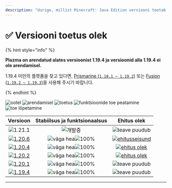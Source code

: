 ```yaml
---
description: "Uurige, millist Minecraft: Java Edition versiooni toetab Plazma."
---
```


# ✅ Versiooni toetus olek

{% hint style="info" %}

**Plazma on arendatud alates versioonist 1.19.4 ja versioonid alla 1.19.4 ei ole arendamisel.**

1.19.4 미만의 플랫폼을 찾고 있다면, [Prismarine (`1.18.1 ~ 1.19.2`)](https://github.com/PrismarineTeam/Prismarine) 또는 [Fusion (`1.19.2 ~ 1.19.3`)](https://github.com/RuinedTechnologyUnify/Fusion)을 사용해 주시기 바랍니다.

{% endhint %}

[wtr]: https://badge.plazmamc.org/0/Ootel%20olev%20väljalase
[idv]: https://badge.plazmamc.org/1/arendamisel
[atv]: https://badge.plazmamc.org/2/toetus
[fse]: https://badge.plazmamc.org/6/funktsioonide%20toe%20peatamine
[eol]: https://badge.plazmamc.org/4/toe%20lõpetamine
[ukn]: https://badge.plazmamc.org/0/teave%20puudub
[vgd]: https://badge.plazmamc.org/1/väga%20hea
[mid]: https://badge.plazmamc.org/6/tavaline
[100]: https://badge.plazmamc.org/percent/100

![ootel][wtr] ![arendamisel][idv] ![toetus][atv] ![funktsioonide toe peatamine][fse] ![toe lõpetamine][eol]

|                                      Versioon                                     | Stabiilsus    ja    funktsionaalsus |                                               Ehitus olek                                              |
| :-------------------------------------------------------------------------------: | :---------------------------------: | :----------------------------------------------------------------------------------------------------: |
|                    ![1.21.1](https://badge.plazmamc.org/0/1.21)                   |             ![개발중][idv]             |                                          ![teave puudub][ukn]                                          |
| [![1.20.6](https://badge.plazmamc.org/2/1.20.6)](https://git.plazmamc.org/1.20.6) |     ![väga hea][vgd]![100%][100]    | [![ehitusseisund](https://build.plazmamc.org/1.20.6)](https://build.plazmamc.org/1.20.6?redirect=true) |
| [![1.20.4](https://badge.plazmamc.org/6/1.20.4)](https://git.plazmamc.org/1.20.4) |     ![väga hea][vgd]![100%][100]    |  [![ehitus olek](https://build.plazmamc.org/1.20.4)](https://build.plazmamc.org/1.20.4?redirect=true)  |
| [![1.20.2](https://badge.plazmamc.org/4/1.20.2)](https://git.plazmamc.org/1.20.2) |     ![väga hea][vgd]![100%][100]    |  [![ehitus olek](https://build.plazmamc.org/1.20.2)](https://build.plazmamc.org/1.20.2?redirect=true)  |
| [![1.20.1](https://badge.plazmamc.org/4/1.20.1)](https://git.plazmamc.org/1.20.1) |     ![väga hea][vgd]![100%][100]    |                                          ![teave puudub][ukn]                                          |
| [![1.19.4](https://badge.plazmamc.org/4/1.19.4)](https://git.plazmamc.org/1.19.4) |     ![väga hea][vgd]![100%][100]    |                                          ![teave puudub][ukn]                                          |

***
